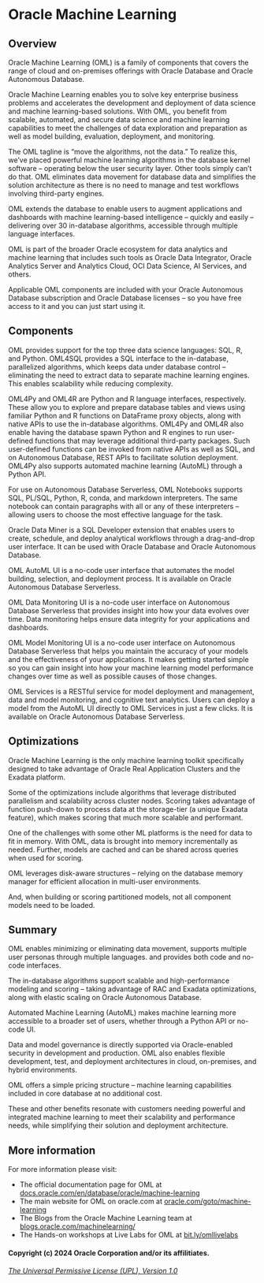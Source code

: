 # Oracle Machine Learning

## Overview
Oracle Machine Learning (OML) is a family of components that covers the range of cloud and on-premises offerings with Oracle Database and Oracle Autonomous Database.

Oracle Machine Learning enables you to solve key enterprise business problems and accelerates the development and deployment of data science and machine learning-based solutions. With OML, you benefit from scalable, automated, and secure data science and machine learning capabilities to meet the challenges of data exploration and preparation as well as model building, evaluation, deployment, and monitoring. 

The OML tagline is “move the algorithms, not the data.” To realize this, we’ve placed powerful machine learning algorithms in the database kernel software – operating below the user security layer. Other tools simply can’t do that. OML eliminates data movement for database data and simplifies the solution architecture as there is no need to manage and test workflows involving third-party engines. 

OML extends the database to enable users to augment applications and dashboards with machine learning-based intelligence – quickly and easily – delivering over 30 in-database algorithms, accessible through multiple language interfaces. 

OML is part of the broader Oracle ecosystem for data analytics and machine learning that includes such tools as Oracle Data Integrator, Oracle Analytics Server and Analytics Cloud, OCI Data Science, AI Services, and others.

Applicable OML components are included with your Oracle Autonomous Database subscription and Oracle Database licenses – so you have free access to it and you can just start using it.

## Components
OML provides support for the top three data science languages: SQL, R, and Python. OML4SQL provides a SQL interface to the in-database, parallelized algorithms, which keeps data under database control – eliminating the need to extract data to separate machine learning engines. This enables scalability while reducing complexity. 

OML4Py and OML4R are Python and R language interfaces, respectively. These allow you to explore and prepare database tables and views using familiar Python and R functions on DataFrame proxy objects, along with native APIs to use the in-database algorithms. OML4Py and OML4R also enable having the database spawn Python and R engines to run user-defined functions that may leverage additional third-party packages. Such user-defined functions can be invoked from native APIs as well as SQL, and on Autonomous Database, REST APIs to facilitate solution deployment. OML4Py also supports automated machine learning (AutoML) through a Python API. 

For use on Autonomous Database Serverless, OML Notebooks supports SQL, PL/SQL, Python, R, conda, and markdown interpreters. The same notebook can contain paragraphs with all or any of these interpreters – allowing users to choose the most effective language for the task. 

Oracle Data Miner is a SQL Developer extension that enables users to create, schedule, and deploy analytical workflows through a drag-and-drop user interface. It can be used with Oracle Database and Oracle Autonomous Database. 

OML AutoML UI is a no-code user interface that automates the model building, selection, and deployment process. It is available on Oracle Autonomous Database Serverless. 

OML Data Monitoring UI is a no-code user interface on Autonomous Database Serverless that provides insight into how your  data evolves over time. Data monitoring helps ensure data integrity for your applications and dashboards.   

OML Model Monitoring UI is a no-code user interface on Autonomous Database Serverless that helps you maintain the accuracy of your models and the effectiveness of your applications. It makes getting started simple so you can gain insight into how your machine learning model performance changes over time as well as possible causes of those changes. 

OML Services is a RESTful service for model deployment and management, data and model monitoring, and cognitive text analytics. Users can deploy a model from the AutoML UI directly to OML Services in just a few clicks. It is available on Oracle Autonomous Database Serverless.

## Optimizations
Oracle Machine Learning is the only machine learning toolkit specifically designed to take advantage of Oracle Real Application Clusters and the Exadata platform.

Some of the optimizations include algorithms that leverage distributed parallelism and scalability across cluster nodes. Scoring takes advantage of function push-down to process data at the storage-tier (a unique Exadata feature), which makes scoring that much more scalable and performant.

One of the challenges with some other ML platforms is the need for data to fit in memory. With OML, data is brought into memory incrementally as needed. Further, models are cached and can be shared across queries when used for scoring.

OML leverages disk-aware structures – relying on the database memory manager for efficient allocation in multi-user environments.

And, when building or scoring partitioned models, not all component models need to be loaded.

## Summary
OML enables minimizing or eliminating data movement, supports multiple user personas through multiple languages. and provides both code and no-code interfaces.

The in-database algorithms support scalable and high-performance modeling and scoring – taking advantage of RAC and Exadata optimizations, along with elastic scaling on Oracle Autonomous Database.

Automated Machine Learning (AutoML) makes machine learning more accessible to a broader set of users, whether through a Python API or no-code UI.

Data and model governance is directly supported via Oracle-enabled security in development and production. OML also enables flexible development, test, and deployment architectures in cloud, on-premises, and hybrid environments.

OML offers a simple pricing structure – machine learning capabilities included in core database at no additional cost.

These and other benefits resonate with customers needing powerful and integrated machine learning to meet their scalability and performance needs, while simplifying their solution and deployment architecture.

## More information
For more information please visit:
-  The official documentation page for OML at [docs.oracle.com/en/database/oracle/machine-learning](https://docs.oracle.com/en/database/oracle/machine-learning/)
-  The main website for OML on oracle.com at [oracle.com/goto/machine-learning](https://oracle.com/goto/machine-learning)
-  The Blogs from the Oracle Machine Learning team at [blogs.oracle.com/machinelearning/](https://blogs.oracle.com/machinelearning/)
-  The Hands-on workshops at Live Labs for OML at [bit.ly/omllivelabs](https://bit.ly/omllivelabs)



#### Copyright (c) 2024 Oracle Corporation and/or its affilitiates.

###### [The Universal Permissive License (UPL), Version 1.0](https://oss.oracle.com/licenses/upl/)
